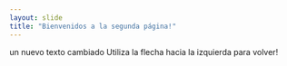 ```yaml
---
layout: slide
title: "Bienvenidos a la segunda página!"
---
```

un nuevo texto cambiado
Utiliza la flecha hacia la izquierda para volver!
